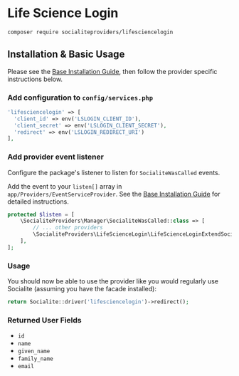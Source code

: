 # Life Science Login

```bash
composer require socialiteproviders/lifesciencelogin
```

## Installation & Basic Usage

Please see the [Base Installation Guide](https://socialiteproviders.com/usage/), then follow the provider specific instructions below.

### Add configuration to `config/services.php`

```php
'lifesciencelogin' => [    
  'client_id' => env('LSLOGIN_CLIENT_ID'),  
  'client_secret' => env('LSLOGIN_CLIENT_SECRET'),  
  'redirect' => env('LSLOGIN_REDIRECT_URI') 
],
```

### Add provider event listener

Configure the package's listener to listen for `SocialiteWasCalled` events.

Add the event to your `listen[]` array in `app/Providers/EventServiceProvider`. See the [Base Installation Guide](https://socialiteproviders.com/usage/) for detailed instructions.

```php
protected $listen = [
    \SocialiteProviders\Manager\SocialiteWasCalled::class => [
        // ... other providers
        \SocialiteProviders\LifeScienceLogin\LifeScienceLoginExtendSocialite::class.'@handle',
    ],
];
```

### Usage

You should now be able to use the provider like you would regularly use Socialite (assuming you have the facade installed):

```php
return Socialite::driver('lifesciencelogin')->redirect();
```

### Returned User Fields

- ``id``
- ``name``
- ``given_name``
- ``family_name``
- ``email``
